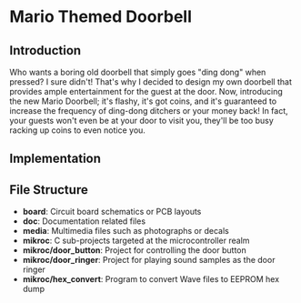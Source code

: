 # Mario Themed Doorbell #

## Introduction ##

Who wants a boring old doorbell that simply goes "ding dong" when pressed?
I sure didn't! That's why I decided to design my own doorbell that provides
ample entertainment for the guest at the door. Now, introducing the new
Mario Doorbell; it's flashy, it's got coins, and it's guaranteed to increase the
frequency of ding-dong ditchers or your money back! In fact, your guests won't
even be at your door to visit you, they'll be too busy racking up coins to even
notice you.


## Implementation ##


## File Structure ##

* **board**: Circuit board schematics or PCB layouts
* **doc**: Documentation related files
* **media**: Multimedia files such as photographs or decals
* **mikroc**: C sub-projects targeted at the microcontroller realm
* **mikroc/door_button**: Project for controlling the door button
* **mikroc/door_ringer**: Project for playing sound samples as the door ringer
* **mikroc/hex_convert**: Program to convert Wave files to EEPROM hex dump
